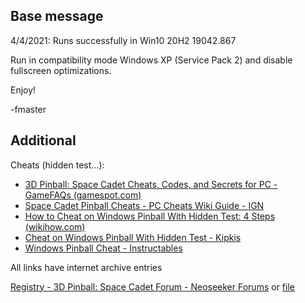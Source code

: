 ## Base message
4/4/2021: Runs successfully in Win10 20H2 19042.867

Run in compatibility mode Windows XP (Service Pack 2) and disable fullscreen optimizations.

Enjoy!

-fmaster


## Additional
Cheats (hidden test...):
 - [3D Pinball: Space Cadet Cheats, Codes, and Secrets for PC - GameFAQs (gamespot.com)](https://gamefaqs.gamespot.com/pc/563047-3d-pinball-space-cadet/cheats)
 - [Space Cadet Pinball Cheats - PC Cheats Wiki Guide - IGN](https://www.ign.com/wikis/pc-cheats/Space_Cadet_Pinball_Cheats)
 - [How to Cheat on Windows Pinball With Hidden Test: 4 Steps (wikihow.com)](https://www.wikihow.com/Cheat-on-Windows-Pinball-With-Hidden-Test)
 - [Cheat on Windows Pinball With Hidden Test - Kipkis](https://kipkis.com/Cheat_on_Windows_Pinball_With_Hidden_Test)
 - [Windows Pinball Cheat - Instructables](https://www.instructables.com/windows-pinball-cheat/)

All links have internet archive entries


[Registry - 3D Pinball: Space Cadet Forum - Neoseeker Forums](https://www.neoseeker.com/forums/3624/t546013-registry/) or [file](Print_Thread_Registry_-_page_1.pdf)

